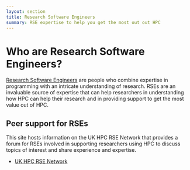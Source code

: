 ```yaml
---
layout: section
title: Research Software Engineers
summary: RSE expertise to help you get the most out out HPC
---
```


# Who are Research Software Engineers?

[Research Software Engineers](http://www.rse.ac.uk) are people who combine expertise in programming
with an intricate understanding of research. RSEs are an invaluable source of expertise that can
help researchers in understanding how HPC can help their research and in providing support to get 
the most value out of HPC.

## Peer support for RSEs

This site hosts information on the UK HPC RSE Network that provides a forum for RSEs involved in 
supporting researchers using HPC to discuss topics of interest and share experience and expertise.

   - [UK HPC RSE Network](rse_network.html)

<!--
This page covers:

   - Ways that researchers can get help from RSEs to assist them in making best use of HPC facilities.
   - Information for RSEs on the RSE HPC support networks available in the UK, how you can access them
     and get involved.
-->


